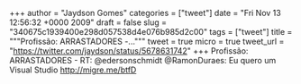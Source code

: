 
+++
author = "Jaydson Gomes"
categories = ["tweet"]
date = "Fri Nov 13 12:56:32 +0000 2009"
draft = false
slug = "340675c1939400e298d057538d4e076b985d2c00"
tags = ["tweet"]
title = """Profissão: ARRASTADORES -..."""
tweet = true
micro = true
tweet_url = "https://twitter.com/jaydson/status/5678631742"
+++
Profissão: ARRASTADORES - RT: @edersonschmidt @RamonDuraes: Eu quero um Visual Studio http://migre.me/btfD
